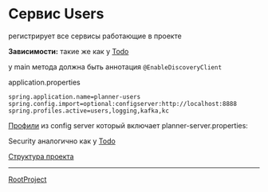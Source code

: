 # Сервис Users

регистрирует все сервисы работающие в проекте

**Зависимости:**
такие же как у [Todo](../planner-todo/README.md)

у main метода должна быть аннотация `@EnableDiscoveryClient`

application.properties
```
spring.application.name=planner-users
spring.config.import=optional:configserver:http://localhost:8888
spring.profiles.active=users,logging,kafka,kc
```
[Профили](docs/ConfigFiles.md) из config server
который включает planner-server.properties:

Security аналогично как у [Todo](../planner-todo/docs/Security.md)

[Структура проекта](docs/Sctructure.md)

***
[RootProject](../README.md)